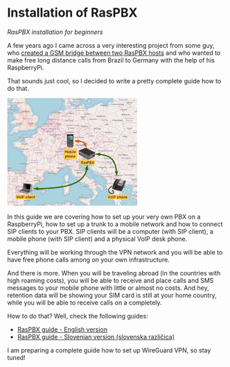 # Installation of RasPBX
*RasPBX installation for beginners*

A few years ago I came across a very interesting project from some guy, who [created a GSM bridge between two RasPBX hosts](http://www.otubo.net/2015/06/gsm-bridge-between-two-raspbx-hosts.html) and who wanted to make free long distance calls from Brazil to Germany with the help of his RaspberryPi.

That sounds just cool, so I decided to write a pretty complete guide how to do that.

<img src="images/034_target_setup.png" alt="What do we want to do" width="300"/>

In this guide we are covering how to set up your very own PBX on a RaspberryPi, how to set up a trunk to a mobile network and how to connect SIP clients to your PBX. SIP clients will be a computer (with SIP client), a mobile phone (with SIP client) and a physical VoIP desk phone.

Everything will be working through the VPN network and you will be able to have free phone calls among on your own infrastructure.

And there is more. When you will be traveling abroad (in the countries with high roaming costs), you will be able to receive and place calls and SMS messages to your mobile phone with little or almost no costs. And hey, retention data will be showing your SIM card is still at your home country, while you will be able to receive calls on a completely.

How to do that? Well, check the following guides:

- [RasPBX guide - English version](english.md) 
- [RasPBX guide - Slovenian version (slovenska različica)](slovenian.md)

I am preparing a complete guide how to set up WireGuard VPN, so stay tuned!
